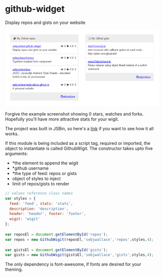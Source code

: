 # github-widget
Display repos and gists on your website

![screenshot](https://raw.githubusercontent.com/sebjwallace/github-widget/master/screenshot.png)

Forgive the example screenshot showing 0 stars, watches and forks. Hopefully you'll have more attractive stats for your wigit.

The project was built in JSBin, so here's a [link](https://jsbin.com/degeruw/edit?js,output) if you want to see how it all works.

If this module is being included as a script tag, required or imported, the object to instantiate is called GithubWigit. The constructor takes upto five arguments:
- *the element to append the wigit
- *github username
- *the type of feed: repos or gists
- object of styles to inject
- limit of repos/gists to render

```javascript
// values reference class names
var styles = {
  feed: 'feed', stats: 'stats',
  description: 'description',
  header: 'header', footer: 'footer',
  wigit: 'wigit'
};

var reposEl = document.getElementById('repos');
var repos = new GithubWigit(reposEl,'sebjwallace','repos',styles,4);

var gistsEl = document.getElementById('gists');
var gists = new GithubWigit(gistsEl,'sebjwallace','gists',styles,4);
```
The only dependency is font-awesome, if fonts are desired for your theming.
